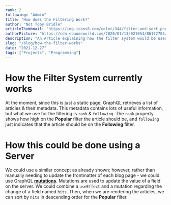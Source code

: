 ```yaml
---
rank: 2
following: "Admin"
title: "How does the Filtering Work?"
author: "Not Toby Bridle"
articleThumbnail: "https://img.icons8.com/color/344/filter-and-sort.png"
authorPicture: "https://cdn.ebaumsworld.com/2020/01/13/021054/86172703/lego-star-wars-profile-4.jpg"
description: "An Article explaining how the filter system would be used."
slug: "/blog/how-the-filter-works"
date: "2021-12-27"
tags: ["Projects", "Programming"]
---
```


# How the Filter System currently works

At the moment, since this is just a static page, GraphQL retrieves a list of articles & their metadata.
This metadata contains lots of useful information, but what we use for the filtering is `rank` & `following`. The `rank` property shows how high on the **Popular** filter the article should be, and `following` just indicates that the article should be on the **Following** filter.

# How this could be done using a Server

We could use a similar concept as already shown; however, rather than manually needing to update the frontmatter of each blog page - we could use GraphQL [**mutations**](https://graphql.org/learn/queries/). Mutations are used to update the value of a field on the server. We could combine a `useEffect` and a mutation regarding the change of a field named `hits`.
Then, when we are rendering the articles, we can sort by `hits` in descending order for the **Popular** filter.
